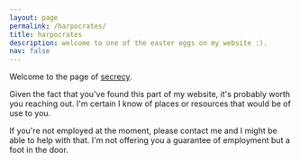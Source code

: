 ```yaml
---
layout: page
permalink: /harpocrates/
title: harpocrates
description: welcome to one of the easter eggs on my website :).
nav: false
---
```


Welcome to the page of [secrecy](https://en.wikipedia.org/wiki/Harpocrates).  

Given the fact that you've found this part of my website, it's probably worth you reaching out. I'm certain I know of places or resources that would be of use to you. 

If you're not employed at the moment, please contact me and I might be able to help with that. I'm not offering you a guarantee of employment but a foot in the door. 
